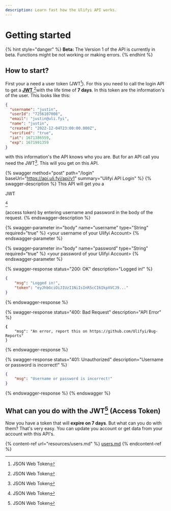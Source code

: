 ```yaml
---
description: Learn fast how the Ulifyi API works.
---
```


# Getting started

{% hint style="danger" %}
**Beta:** The Version 1 of the API is currently in beta. Functions might be not working or making errors.&#x20;
{% endhint %}

## How to start?

First your a need a user token (JWT[^1]). For this you need to call the login API to get a [**JWT** ](#user-content-fn-2)[^2]with the life time of **7 days**. In this token are the information's of the user. This looks like this:

```json
{
  "username": "justin",
  "userId": "7256107008",
  "email": "justin@uli.fyi",
  "name": "justin",
  "created": "2022-12-04T23:00:00.000Z",
  "verified": "true",
  "iat": 1671386559,
  "exp": 1671991359
}
```

with this information's the API knows who you are. But for an API call you need the JWT[^3]. This will you get on this API.

{% swagger method="post" path="/login" baseUrl="https://api.uli.fyi/api/v1" summary="Ulifyi API Login" %}
{% swagger-description %}
This API will get you a 

JWT

[^4]

 (access token) by entering username and password in the body of the request.
{% endswagger-description %}

{% swagger-parameter in="body" name="username" type="String" required="true" %}
\<your username of your Ulifyi Account>
{% endswagger-parameter %}

{% swagger-parameter in="body" name="password" type="String" required="true" %}
\<your password of your Ulifyi Account>
{% endswagger-parameter %}

{% swagger-response status="200: OK" description="Logged in!" %}
```json
{
    "msg": "Logged in!",
    "token": "eyJhbGciOiJIUzI1NiIsInR5cCI6IkpXVCJ9..."
}
```
{% endswagger-response %}

{% swagger-response status="400: Bad Request" description="API Error" %}
<pre class="language-json"><code class="lang-json"><strong>{
</strong>    "msg": "An error, report this on https://github.com/Ulifyi/Bug-Reports"
}
</code></pre>
{% endswagger-response %}

{% swagger-response status="401: Unauthorized" description="Username or password is incorrect!" %}
```json
{
    "msg": "Username or password is incorrect!"
}
```
{% endswagger-response %}
{% endswagger %}

## What can you do with the JWT[^5] (Access Token)

Now you have a token that will **expire on 7 days**. But what can you do with them? That's very easy. You can update you account or get data from your account with this API's.

{% content-ref url="resources/users.md" %}
[users.md](resources/users.md)
{% endcontent-ref %}



[^1]: JSON Web Token

[^2]: JSON Web Token

[^3]: JSON Web Token

[^4]: JSON Web Token

[^5]: JSON Web Token
